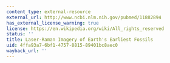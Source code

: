 ```yaml
---
content_type: external-resource
external_url: http://www.ncbi.nlm.nih.gov/pubmed/11882894
has_external_license_warning: true
license: https://en.wikipedia.org/wiki/All_rights_reserved
status: ''
title: Laser-Raman Imagery of Earth's Earliest Fossils
uid: 4ffa93a7-6bf1-4757-8815-89401bc8aec0
wayback_url: ''
---
```

